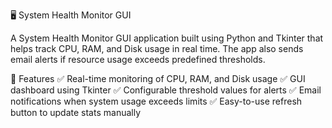 

🖥️ System Health Monitor GUI

A System Health Monitor GUI application built using Python and Tkinter that helps track CPU, RAM, and Disk usage in real time. The app also sends email alerts if resource usage exceeds predefined thresholds.

🚀 Features
✅ Real-time monitoring of CPU, RAM, and Disk usage
✅ GUI dashboard using Tkinter
✅ Configurable threshold values for alerts
✅ Email notifications when system usage exceeds limits
✅ Easy-to-use refresh button to update stats manually
